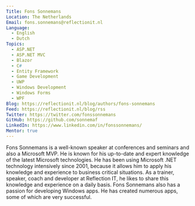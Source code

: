 ```yaml
---
Title: Fons Sonnemans
Location: The Netherlands
Email: fons.sonnemans@reflectionit.nl
Language:
  - English
  - Dutch
Topics:
  - ASP.NET
  - ASP.NET MVC
  - Blazor
  - C#
  - Entity Framework
  - Game Development
  - UWP
  - Windows Development
  - Windows Forms
  - WPF
Blog: https://reflectionit.nl/blog/authors/fons-sonnemans
Feed: https://reflectionit.nl/blog/rss
Twitter: https://twitter.com/fonssonnemans
GitHub: https://github.com/sonnemaf
LinkedIn: https://www.linkedin.com/in/fonssonnemans/
Mentor: true
---
```

Fons Sonnemans is a well-known speaker at conferences and seminars and also a Microsoft MVP. He is known for his up-to-date and expert knowledge of the latest Microsoft technologies. He has been using Microsoft .NET technology intensively since 2001, because it allows him to apply his knowledge and experience to business critical situations. As a trainer, speaker, coach and developer at Reflection IT, he likes to share this knowledge and experience on a daily basis. Fons Sonnemans also has a passion for developing Windows apps. He has created numerous apps, some of which are very successful.
